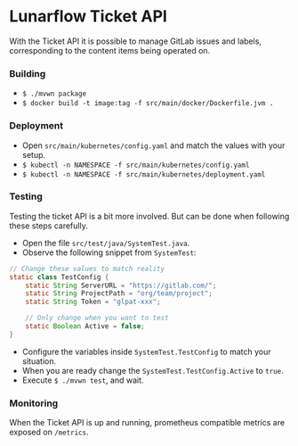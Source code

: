# Lunarflow Ticket API

With the Ticket API it is possible to manage GitLab issues and labels, corresponding to the content items being operated on.

### Building

-   `$ ./mvwn package`
-   `$ docker build -t image:tag -f src/main/docker/Dockerfile.jvm .`

### Deployment

-   Open `src/main/kubernetes/config.yaml` and match the values with your setup.
-   `$ kubectl -n NAMESPACE -f src/main/kubernetes/config.yaml`
-   `$ kubectl -n NAMESPACE -f src/main/kubernetes/deployment.yaml`

### Testing

Testing the ticket API is a bit more involved.
But can be done when following these steps carefully.

- Open the file `src/test/java/SystemTest.java`.
- Observe the following snippet from `SystemTest`:
```java
// Change these values to match reality
static class TestConfig {
    static String ServerURL = "https://gitlab.com/";
    static String ProjectPath = "org/team/project";
    static String Token = "glpat-xxx";

    // Only change when you want to test
    static Boolean Active = false;
}
```
- Configure the variables inside `SystemTest.TestConfig` to match your situation.
- When you are ready change the `SystemTest.TestConfig.Active` to `true`.
- Execute `$ ./mvwn test`, and wait.

### Monitoring

When the Ticket API is up and running, prometheus compatible metrics are exposed on `/metrics`.
 